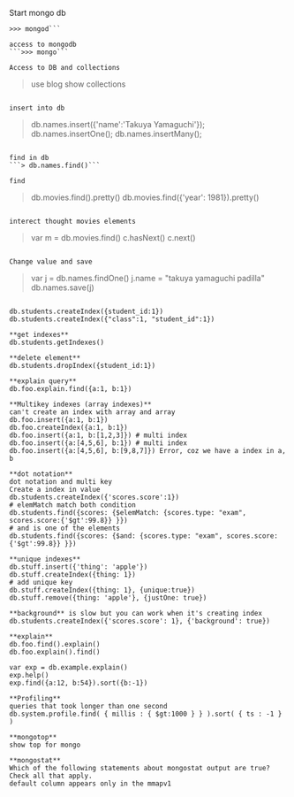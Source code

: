 Start mongo db
```
>>> mongod```

access to mongodb
```>>> mongo```

Access to DB and collections
```
> use blog
> show collections
```

insert into db
```
> db.names.insert({'name':'Takuya Yamaguchi'});
> db.names.insertOne();
> db.names.insertMany();
```

find in db
```> db.names.find()```

find
```
> db.movies.find().pretty()
> db.movies.find({'year': 1981}).pretty()
```

interect thought movies elements
```
> var m = db.movies.find()
> c.hasNext()
> c.next()
```

Change value and save
```
> var j = db.names.findOne()
> j.name = "takuya yamaguchi padilla"
> db.names.save(j)
```

db.students.createIndex({student_id:1})
db.students.createIndex({"class":1, "student_id":1})

**get indexes**
db.students.getIndexes()

**delete element**
db.students.dropIndex({student_id:1})

**explain query**
db.foo.explain.find({a:1, b:1})

**Multikey indexes (array indexes)**
can't create an index with array and array
db.foo.insert({a:1, b:1})
db.foo.createIndex({a:1, b:1})
db.foo.insert({a:1, b:[1,2,3]}) # multi index
db.foo.insert({a:[4,5,6], b:1}) # multi index
db.foo.insert({a:[4,5,6], b:[9,8,7]}) Error, coz we have a index in a, b

**dot notation**
dot notation and multi key
Create a index in value
db.students.createIndex({'scores.score':1})
# elemMatch match both condition
db.students.find({scores: {$elemMatch: {scores.type: "exam", scores.score:{'$gt':99.8}} }})
# and is one of the elements
db.students.find({scores: {$and: {scores.type: "exam", scores.score:{'$gt':99.8}} }})

**unique indexes**
db.stuff.insert({'thing': 'apple'})
db.stuff.createIndex({thing: 1})
# add unique key
db.stuff.createIndex({thing: 1}, {unique:true})
db.stuff.remove({thing: 'apple'}, {justOne: true})

**background** is slow but you can work when it's creating index
db.students.createIndex({'scores.score': 1}, {'background': true})

**explain**
db.foo.find().explain()
db.foo.explain().find()

var exp = db.example.explain()
exp.help()
exp.find({a:12, b:54}).sort({b:-1})

**Profiling**
queries that took longer than one second
db.system.profile.find( { millis : { $gt:1000 } } ).sort( { ts : -1 } )

**mongotop**
show top for mongo

**mongostat**
Which of the following statements about mongostat output are true? Check all that apply.
default column appears only in the mmapv1
